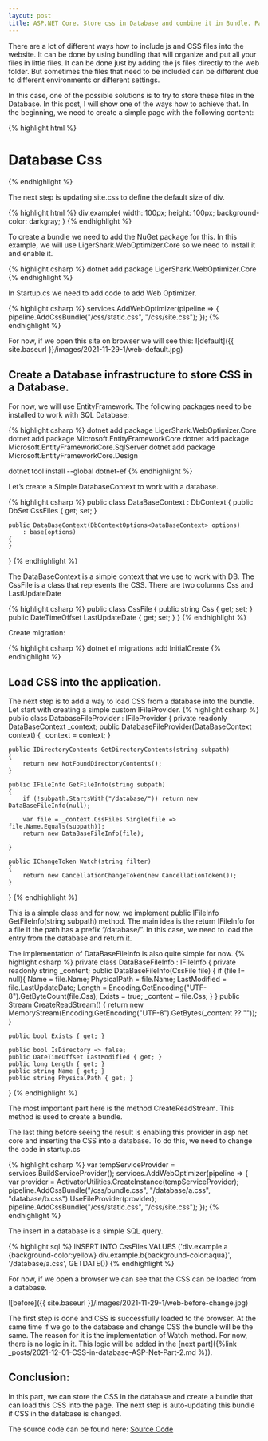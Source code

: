 ```yaml
---
layout: post
title: ASP.NET Core. Store css in Database and combine it in Bundle. Part 1
---
```


There are a lot of different ways how to include js and CSS files into the website. It can be done by using bundling that will organize and put all your files in little files. It can be done just by adding the js files directly to the web folder. But sometimes the files that need to be included can be different due to different environments or different settings.

In this case, one of the possible solutions is to try to store these files in the Database. In this post, I will show one of the ways how to achieve that. In the beginning, we need to create a simple page with the following content:

{% highlight html %}
<div class="text-center">
    <h1 class="display-4">Database Css</h1>
    <div class="example a"></div>
    <div class="example b"></div>
    <div class="example c"></div>
</div>
{% endhighlight %}

The next step is updating site.css to define the default size of div.

{% highlight html %}
div.example{
    width: 100px;
    height: 100px;
    background-color: darkgray;
}
{% endhighlight %}

To create a bundle we need to add the NuGet package for this. In this example, we will use LigerShark.WebOptimizer.Core so we need to install it and enable it.

{% highlight csharp %}
dotnet add package LigerShark.WebOptimizer.Core
{% endhighlight %}

In Startup.cs we need to add code to add Web Optimizer.

{% highlight csharp %}
services.AddWebOptimizer(pipeline =>
{
	pipeline.AddCssBundle("/css/static.css", "/css/site.css");
});
{% endhighlight %}

For now, if we open this site on browser we will see this:
![default]({{ site.baseurl }}/images/2021-11-29-1/web-default.jpg)

## Create a Database infrastructure to store CSS in a Database.
For now, we will use EntityFramework. The following packages need to be installed to work with SQL Database:

{% highlight csharp %}
dotnet add package LigerShark.WebOptimizer.Core
dotnet add package Microsoft.EntityFrameworkCore
dotnet add package Microsoft.EntityFrameworkCore.SqlServer
dotnet add package Microsoft.EntityFrameworkCore.Design

dotnet tool install --global dotnet-ef
{% endhighlight %}

Let’s create a Simple DatabaseContext to work with a database.

{% highlight csharp %}
public class DataBaseContext : DbContext
{
    public DbSet<CssFile> CssFiles { get; set; }

    public DataBaseContext(DbContextOptions<DataBaseContext> options)
        : base(options)
    {
    }
}
{% endhighlight %}

The DataBaseContext is a simple context that we use to work with DB. The CssFile is a class that represents the CSS. There are two columns Css and LastUpdateDate

{% highlight csharp %}
public class CssFile
{
    public string Css { get; set; }
    public DateTimeOffset LastUpdateDate { get; set; }
}
{% endhighlight %}

Create migration:

{% highlight csharp %}
 dotnet ef migrations add InitialCreate
{% endhighlight %}

## Load CSS into the application.
The next step is to add a way to load CSS from a database into the bundle. Let start with creating a simple custom IFileProvider.
{% highlight csharp %}
public class DatabaseFileProvider : IFileProvider
{
	private readonly DataBaseContext _context;
	public DatabaseFileProvider(DataBaseContext context)
	{
	    _context = context;
	}

	public IDirectoryContents GetDirectoryContents(string subpath)
	{
	    return new NotFoundDirectoryContents();
	}

	public IFileInfo GetFileInfo(string subpath)
	{
	    if (!subpath.StartsWith("/database/")) return new DataBaseFileInfo(null);
	    
	    var file = _context.CssFiles.Single(file => file.Name.Equals(subpath));
	    return new DataBaseFileInfo(file);

	}

	public IChangeToken Watch(string filter)
	{
	    return new CancellationChangeToken(new CancellationToken());
	}
}
{% endhighlight %}

This is a simple class and for now, we implement public IFileInfo GetFileInfo(string subpath) method. The main idea is the return IFileInfo for a file if the path has a prefix “/database/”. In this case, we need to load the entry from the database and return it.

The implementation of DataBaseFileInfo is also quite simple for now.
{% highlight csharp %}
private class DataBaseFileInfo : IFileInfo
{
    private readonly string _content;
    public DataBaseFileInfo(CssFile file)
    {
        if (file != null){
            Name = file.Name;
            PhysicalPath = file.Name;
            LastModified = file.LastUpdateDate;
            Length = Encoding.GetEncoding("UTF-8").GetByteCount(file.Css);
            Exists = true;
            _content = file.Css;
        }
    }
    public Stream CreateReadStream()
    {
        return new MemoryStream(Encoding.GetEncoding("UTF-8").GetBytes(_content ?? ""));
    }

    public bool Exists { get; }

    public bool IsDirectory => false;
    public DateTimeOffset LastModified { get; }
    public long Length { get; }
    public string Name { get; }
    public string PhysicalPath { get; }
}
{% endhighlight %}

The most important part here is the method CreateReadStream. This method is used to create a bundle.

The last thing before seeing the result is enabling this provider in asp net core and inserting the CSS into a database. To do this, we need to change the code in startup.cs

{% highlight csharp %}
var tempServiceProvider = services.BuildServiceProvider();
    services.AddWebOptimizer(pipeline =>
    {
        var provider = ActivatorUtilities.CreateInstance<DatabaseFileProvider>(tempServiceProvider);
        pipeline.AddCssBundle("/css/bundle.css", "/database/a.css", "database/b.css").UseFileProvider(provider);
        pipeline.AddCssBundle("/css/static.css", "/css/site.css");
    });
{% endhighlight %}

The insert in a database is a simple SQL query.

{% highlight sql %}
INSERT INTO CssFiles 
VALUES ('div.example.a {background-color:yellow} div.example.b{background-color:aqua}', '/database/a.css', GETDATE())
{% endhighlight %}

For now, if we open a browser we can see that the CSS can be loaded from a database.

![before]({{ site.baseurl }}/images/2021-11-29-1/web-before-change.jpg)

The first step is done and CSS is successfully loaded to the browser. At the same time if we go to the database and change CSS the bundle will be the same. The reason for it is the implementation of Watch method. For now, there is no logic in it. This logic will be added in the [next part]({%link _posts/2021-12-01-CSS-in-database-ASP-Net-Part-2.md %}).

## Conclusion:

In this part, we can store the CSS in the database and create a bundle that can load this CSS into the page. The next step is auto-updating this bundle if CSS in the database is changed.

The source code can be found here: [Source Code](https://github.com/Kirmiir/DatabaseCss)
